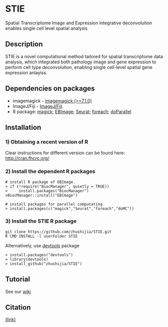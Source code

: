 # STIE
Spatial Transcriptome Image and Expression integrative deconvolution enables single cell level spatial analysis

## Description
STIE is a novel computational method tailored for spatial transcriptome data analysis, which integrated both pathology image and gene expression to perform cell type deconvolution, enabling single cell-level spatial gene expression anlayiss.


## Dependencies on packages
-  imagemagick - [imagemagick (>=7.1.0)](http://www.imagemagick.org/script/install-source.php)
-  ImageJ/Fiji - [ImageJ/Fiji](https://imagej.net/software/fiji/downloads)
-  R package: [magick](https://cran.r-project.org/web/packages/magick/vignettes/intro.html); [EBImage](https://bioconductor.org/packages/release/bioc/html/EBImage.html); [Seurat](https://satijalab.org/seurat/articles/install.html); [foreach](https://cran.r-project.org/web/packages/foreach/); [doParallel](https://cran.r-project.org/web/packages/doParallel/index.html)

## Installation
### 1) Obtaining a recent version of R
Clear instructions for different version can be found here:
http://cran.fhcrc.org/

### 2) Install the dependent R packages
```
# install R package of EBImage. 
> if (!require("BiocManager", quietly = TRUE))
>     install.packages("BiocManager")
>BiocManager::install("EBImage")

# install packages for parallel computating
> install.packages(c("magick","Seurat","foreach","doMC"))

```

### 3) Install the STIE R package
```
git clone https://github.com/zhushijia/STIE.git
R CMD INSTALL -l userFolder STIE
```
Alternatively, use [devtools](https://github.com/hadley/devtools) package
```
> install.packages("devtools")
> library(devtools)
> install_github("zhushijia/STIE")
```

## Tutorial
   See our [wiki](https://github.com/zhushijia/STIE/wiki)

## Citation
 [(link)](asdfads)
